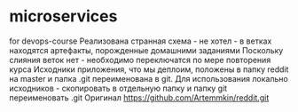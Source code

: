 # microservices
for devops-course
Реализована странная схема - не хотел - в ветках находятся артефакты, порожденные домашними заданиями 
Поскольку слияния веток нет - необходимо переключатся по мере повторения курса
Исходники приложения, что мы деплоим, положены в папку reddit на master и папка .git переименована в git. 
Для использования локально исходников - скопировать в отдельную папку и папку git переименовать .git
Оригинал  https://github.com/Artemmkin/reddit.git
